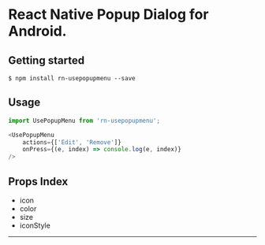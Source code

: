 
# React Native Popup Dialog for Android.


## Getting started

`$ npm install rn-usepopupmenu --save`


## Usage
```javascript
import UsePopupMenu from 'rn-usepopupmenu';

<UsePopupMenu 
    actions={['Edit', 'Remove']} 
    onPress={(e, index) => console.log(e, index)} 
/>
```

## Props Index

- icon
- color
- size
- iconStyle
---